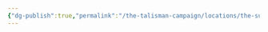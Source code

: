 ```yaml
---
{"dg-publish":true,"permalink":"/the-talisman-campaign/locations/the-sunken-spire/levels-players/17th/","noteIcon":""}
---
```


